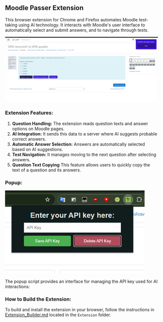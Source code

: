 ## Moodle Passer Extension 

This browser extension for Chrome and Firefox automates Moodle test-taking using AI technology. It interacts with Moodle's user interface to automatically select and submit answers, and to navigate through tests.

![moodle preview with extension expanding buttons](image-1.png)

### Extension Features:

1. **Question Handling:** The extension reads question texts and answer options on Moodle pages.
2. **AI Integration:** It sends this data to a server where AI suggests probable correct answers.
3. **Automatic Answer Selection:** Answers are automatically selected based on AI suggestions.
4. **Test Navigation:** It manages moving to the next question after selecting answers.
5. **Question Text Copying** This feature allows users to quickly copy the text of a question and its answers.

### Popup:

![Popup preview](image.png)

The popup script provides an interface for managing the API key used for AI interactions:

### How to Build the Extension:

To build and install the extension in your browser, follow the instructions in [Extension_Builder.md](./Extension/Extension_Builder.md) located in the `Extension` folder.





